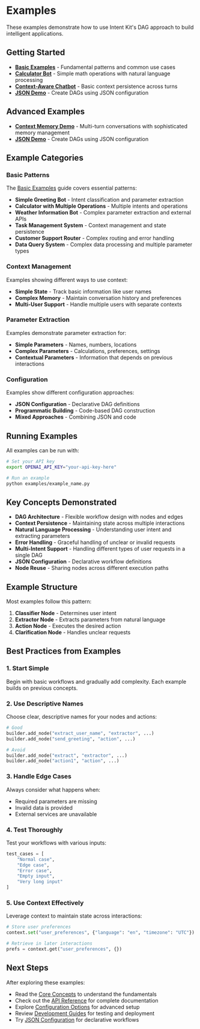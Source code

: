 # Examples

These examples demonstrate how to use Intent Kit's DAG approach to build intelligent applications.

## Getting Started

- **[Basic Examples](basic-examples.md)** - Fundamental patterns and common use cases
- **[Calculator Bot](calculator-bot.md)** - Simple math operations with natural language processing
- **[Context-Aware Chatbot](context-aware-chatbot.md)** - Basic context persistence across turns
- **[JSON Demo](json-demo.md)** - Create DAGs using JSON configuration

## Advanced Examples

- **[Context Memory Demo](context-memory-demo.md)** - Multi-turn conversations with sophisticated memory management
- **[JSON Demo](json-demo.md)** - Create DAGs using JSON configuration

## Example Categories

### Basic Patterns

The [Basic Examples](basic-examples.md) guide covers essential patterns:

- **Simple Greeting Bot** - Intent classification and parameter extraction
- **Calculator with Multiple Operations** - Multiple intents and operations
- **Weather Information Bot** - Complex parameter extraction and external APIs
- **Task Management System** - Context management and state persistence
- **Customer Support Router** - Complex routing and error handling
- **Data Query System** - Complex data processing and multiple parameter types

### Context Management

Examples showing different ways to use context:

- **Simple State** - Track basic information like user names
- **Complex Memory** - Maintain conversation history and preferences
- **Multi-User Support** - Handle multiple users with separate contexts

### Parameter Extraction

Examples demonstrate parameter extraction for:

- **Simple Parameters** - Names, numbers, locations
- **Complex Parameters** - Calculations, preferences, settings
- **Contextual Parameters** - Information that depends on previous interactions

### Configuration

Examples show different configuration approaches:

- **JSON Configuration** - Declarative DAG definitions
- **Programmatic Building** - Code-based DAG construction
- **Mixed Approaches** - Combining JSON and code

## Running Examples

All examples can be run with:

```bash
# Set your API key
export OPENAI_API_KEY="your-api-key-here"

# Run an example
python examples/example_name.py
```

## Key Concepts Demonstrated

- **DAG Architecture** - Flexible workflow design with nodes and edges
- **Context Persistence** - Maintaining state across multiple interactions
- **Natural Language Processing** - Understanding user intent and extracting parameters
- **Error Handling** - Graceful handling of unclear or invalid requests
- **Multi-Intent Support** - Handling different types of user requests in a single DAG
- **JSON Configuration** - Declarative workflow definitions
- **Node Reuse** - Sharing nodes across different execution paths

## Example Structure

Most examples follow this pattern:

1. **Classifier Node** - Determines user intent
2. **Extractor Node** - Extracts parameters from natural language
3. **Action Node** - Executes the desired action
4. **Clarification Node** - Handles unclear requests

## Best Practices from Examples

### 1. Start Simple
Begin with basic workflows and gradually add complexity. Each example builds on previous concepts.

### 2. Use Descriptive Names
Choose clear, descriptive names for your nodes and actions:
```python
# Good
builder.add_node("extract_user_name", "extractor", ...)
builder.add_node("send_greeting", "action", ...)

# Avoid
builder.add_node("extract", "extractor", ...)
builder.add_node("action1", "action", ...)
```

### 3. Handle Edge Cases
Always consider what happens when:
- Required parameters are missing
- Invalid data is provided
- External services are unavailable

### 4. Test Thoroughly
Test your workflows with various inputs:
```python
test_cases = [
    "Normal case",
    "Edge case",
    "Error case",
    "Empty input",
    "Very long input"
]
```

### 5. Use Context Effectively
Leverage context to maintain state across interactions:
```python
# Store user preferences
context.set("user_preferences", {"language": "en", "timezone": "UTC"})

# Retrieve in later interactions
prefs = context.get("user_preferences", {})
```

## Next Steps

After exploring these examples:

- Read the [Core Concepts](../concepts/index.md) to understand the fundamentals
- Check out the [API Reference](../api/api-reference.md) for complete documentation
- Explore [Configuration Options](../configuration/index.md) for advanced setup
- Review [Development Guides](../development/index.md) for testing and deployment
- Try [JSON Configuration](../configuration/json-serialization.md) for declarative workflows
